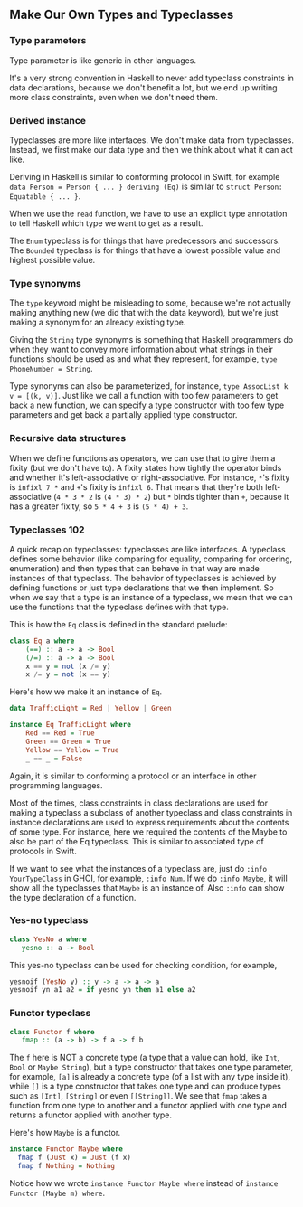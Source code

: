 ## Make Our Own Types and Typeclasses

### Type parameters
Type parameter is like generic in other languages.

It's a very strong convention in Haskell to never add typeclass constraints in data declarations,
because we don't benefit a lot, but we end up writing more class constraints, even when we don't need them. 

### Derived instance
Typeclasses are more like interfaces. We don't make data from typeclasses. Instead, we first make our data type and then we think about what it can act like.

Deriving in Haskell is similar to conforming protocol in Swift, for example `data Person = Person { ... } deriving (Eq)` is similar to `struct Person: Equatable { ... }`.

When we use the `read` function, we have to use an explicit type annotation to tell Haskell which type we want to get as a result.

The `Enum` typeclass is for things that have predecessors and successors. The `Bounded` typeclass is for things that have a lowest possible value and highest possible value.

### Type synonyms
The `type` keyword might be misleading to some, because we're not actually making anything new (we did that with the data keyword), but we're just making a synonym for an already existing type.

Giving the `String` type synonyms is something that Haskell programmers do when they want to convey more information about what strings in their functions should be used as and what they represent, for example, `type PhoneNumber = String`.

Type synonyms can also be parameterized, for instance, `type AssocList k v = [(k, v)]`. Just like we call a function with too few parameters to get back a new function, we can specify a type constructor with too few type parameters and get back a partially applied type constructor.

### Recursive data structures
When we define functions as operators, we can use that to give them a fixity (but we don't have to). A fixity states how tightly the operator binds and whether it's left-associative or right-associative. For instance, `*`'s fixity is `infixl 7 *` and `+`'s fixity is `infixl 6`. That means that they're both left-associative (`4 * 3 * 2` is `(4 * 3) * 2`) but `*` binds tighter than `+`, because it has a greater fixity, so `5 * 4 + 3` is `(5 * 4) + 3`.

### Typeclasses 102
A quick recap on typeclasses: typeclasses are like interfaces. A typeclass defines some behavior (like comparing for equality, comparing for ordering, enumeration) and then types that can behave in that way are made instances of that typeclass. The behavior of typeclasses is achieved by defining functions or just type declarations that we then implement. So when we say that a type is an instance of a typeclass, we mean that we can use the functions that the typeclass defines with that type.

This is how the `Eq` class is defined in the standard prelude:
```Haskell
class Eq a where  
    (==) :: a -> a -> Bool  
    (/=) :: a -> a -> Bool  
    x == y = not (x /= y)  
    x /= y = not (x == y)
```

Here's how we make it an instance of `Eq`.
```Haskell
data TrafficLight = Red | Yellow | Green

instance Eq TrafficLight where  
    Red == Red = True  
    Green == Green = True  
    Yellow == Yellow = True  
    _ == _ = False
```
Again, it is similar to conforming a protocol or an interface in other programming languages.

Most of the times, class constraints in class declarations are used for making a typeclass a subclass of another typeclass and class constraints in instance declarations are used to express requirements about the contents of some type. For instance, here we required the contents of the Maybe to also be part of the Eq typeclass. This is similar to associated type of protocols in Swift.

 If we want to see what the instances of a typeclass are, just do `:info YourTypeClass` in GHCI, for example, `:info Num`. If we do `:info Maybe`, it will show all the typeclasses that `Maybe` is an instance of. Also `:info` can show the type declaration of a function.

 ### Yes-no typeclass
 ```Haskell
 class YesNo a where
    yesno :: a -> Bool
 ```
 This yes-no typeclass can be used for checking condition, for example,
 ```Haskell
 yesnoif (YesNo y) :: y -> a -> a -> a
 yesnoif yn a1 a2 = if yesno yn then a1 else a2
 ```

 ### Functor typeclass
 ```Haskell
 class Functor f where  
    fmap :: (a -> b) -> f a -> f b 
 ```
  The `f` here is NOT a concrete type (a type that a value can hold, like `Int`, `Bool` or `Maybe String`), but a type constructor that takes one type parameter, for example, `[a]` is already a concrete type (of a list with any type inside it), while `[]` is a type constructor that takes one type and can produce types such as `[Int]`, `[String]` or even `[[String]]`. We see that `fmap` takes a function from one type to another and a functor applied with one type and returns a functor applied with another type.

  Here's how `Maybe` is a functor.
  ```Haskell
  instance Functor Maybe where  
    fmap f (Just x) = Just (f x)  
    fmap f Nothing = Nothing
  ```
  Notice how we wrote `instance Functor Maybe where` instead of `instance Functor (Maybe m) where`.